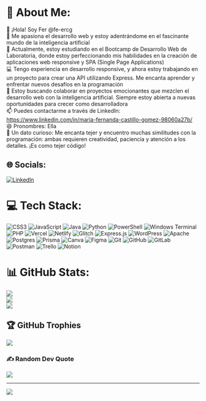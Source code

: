 # 💫 About Me:
👋 ¡Hola! Soy Fer @fe-ercg<br>👀 Me apasiona el desarrollo web y estoy adentrándome en el fascinante mundo de la inteligencia artificial<br>🌱 Actualmente, estoy estudiando en el Bootcamp de Desarrollo Web de Laboratoria, donde estoy perfeccionando mis habilidades en la creación de aplicaciones web responsive y SPA (Single Page Applications)<br>💻 Tengo experiencia en desarrollo responsive, y ahora estoy trabajando en un proyecto para crear una API utilizando Express. Me encanta aprender y enfrentar nuevos desafíos en la programación<br>💞️ Estoy buscando colaborar en proyectos emocionantes que mezclen el desarrollo web con la inteligencia artificial. Siempre estoy abierta a nuevas oportunidades para crecer como desarrolladora<br>📫 Puedes contactarme a través de LinkedIn: https://www.linkedin.com/in/maria-fernanda-castillo-gomez-98060a27b/<br>😄 Pronombres: Ella<br>🧶 Un dato curioso: Me encanta tejer y encuentro muchas similitudes con la programación: ambas requieren creatividad, paciencia y atención a los detalles. ¡Es como tejer código!


## 🌐 Socials:
[![LinkedIn](https://img.shields.io/badge/LinkedIn-%230077B5.svg?logo=linkedin&logoColor=white)](https://linkedin.com/in/https://www.linkedin.com/in/maria-fernanda-castillo-gomez-98060a27b/) 

# 💻 Tech Stack:
![CSS3](https://img.shields.io/badge/css3-%231572B6.svg?style=for-the-badge&logo=css3&logoColor=white) ![JavaScript](https://img.shields.io/badge/javascript-%23323330.svg?style=for-the-badge&logo=javascript&logoColor=%23F7DF1E) ![Java](https://img.shields.io/badge/java-%23ED8B00.svg?style=for-the-badge&logo=openjdk&logoColor=white) ![Python](https://img.shields.io/badge/python-3670A0?style=for-the-badge&logo=python&logoColor=ffdd54) ![PowerShell](https://img.shields.io/badge/PowerShell-%235391FE.svg?style=for-the-badge&logo=powershell&logoColor=white) ![Windows Terminal](https://img.shields.io/badge/Windows%20Terminal-%234D4D4D.svg?style=for-the-badge&logo=windows-terminal&logoColor=white) ![PHP](https://img.shields.io/badge/php-%23777BB4.svg?style=for-the-badge&logo=php&logoColor=white) ![Vercel](https://img.shields.io/badge/vercel-%23000000.svg?style=for-the-badge&logo=vercel&logoColor=white) ![Netlify](https://img.shields.io/badge/netlify-%23000000.svg?style=for-the-badge&logo=netlify&logoColor=#00C7B7) ![Glitch](https://img.shields.io/badge/glitch-%233333FF.svg?style=for-the-badge&logo=glitch&logoColor=white) ![Express.js](https://img.shields.io/badge/express.js-%23404d59.svg?style=for-the-badge&logo=express&logoColor=%2361DAFB) ![WordPress](https://img.shields.io/badge/WordPress-%23117AC9.svg?style=for-the-badge&logo=WordPress&logoColor=white) ![Apache](https://img.shields.io/badge/apache-%23D42029.svg?style=for-the-badge&logo=apache&logoColor=white) ![Postgres](https://img.shields.io/badge/postgres-%23316192.svg?style=for-the-badge&logo=postgresql&logoColor=white) ![Prisma](https://img.shields.io/badge/Prisma-3982CE?style=for-the-badge&logo=Prisma&logoColor=white) ![Canva](https://img.shields.io/badge/Canva-%2300C4CC.svg?style=for-the-badge&logo=Canva&logoColor=white) ![Figma](https://img.shields.io/badge/figma-%23F24E1E.svg?style=for-the-badge&logo=figma&logoColor=white) ![Git](https://img.shields.io/badge/git-%23F05033.svg?style=for-the-badge&logo=git&logoColor=white) ![GitHub](https://img.shields.io/badge/github-%23121011.svg?style=for-the-badge&logo=github&logoColor=white) ![GitLab](https://img.shields.io/badge/gitlab-%23181717.svg?style=for-the-badge&logo=gitlab&logoColor=white) ![Postman](https://img.shields.io/badge/Postman-FF6C37?style=for-the-badge&logo=postman&logoColor=white) ![Trello](https://img.shields.io/badge/Trello-%23026AA7.svg?style=for-the-badge&logo=Trello&logoColor=white) ![Notion](https://img.shields.io/badge/Notion-%23000000.svg?style=for-the-badge&logo=notion&logoColor=white)
# 📊 GitHub Stats:
![](https://github-readme-stats.vercel.app/api?username=fe-ercg&theme=calm_pink&hide_border=true&include_all_commits=true&count_private=true)<br/>
![](https://github-readme-streak-stats.herokuapp.com/?user=fe-ercg&theme=calm_pink&hide_border=true)<br/>
![](https://github-readme-stats.vercel.app/api/top-langs/?username=fe-ercg&theme=calm_pink&hide_border=true&include_all_commits=true&count_private=true&layout=compact)

## 🏆 GitHub Trophies
![](https://github-profile-trophy.vercel.app/?username=fe-ercg&theme=darcula&no-frame=true&no-bg=true&margin-w=4)

### ✍️ Random Dev Quote
![](https://quotes-github-readme.vercel.app/api?type=horizontal&theme=radical)

---
[![](https://visitcount.itsvg.in/api?id=fe-ercg&icon=0&color=0)](https://visitcount.itsvg.in)

<!-- Proudly created with GPRM ( https://gprm.itsvg.in ) -->
